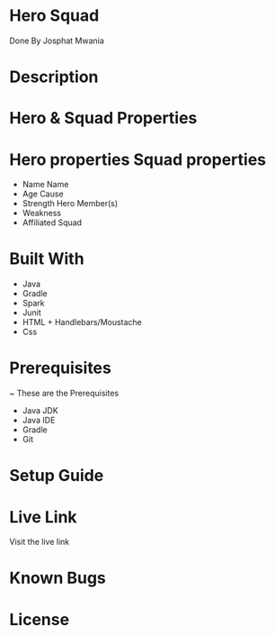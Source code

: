 # Hero Squad
Done By Josphat Mwania

# Description

# Hero & Squad Properties

# Hero properties 	Squad properties
* Name	              Name
* Age	              Cause
* Strength	          Hero Member(s)
* Weakness	
* Affiliated Squad	

# Built With
- Java
- Gradle
- Spark
- Junit
- HTML + Handlebars/Moustache
- Css


# Prerequisites
~ These are the Prerequisites
- Java JDK
- Java IDE
- Gradle
- Git




# Setup Guide

# Live Link

Visit the live link

# Known Bugs

# License
